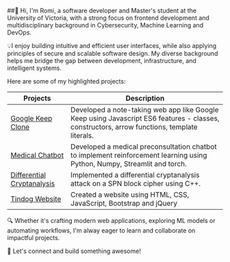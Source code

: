 ##👋 Hi, I'm Romi, a software developer and Master's student at the University of Victoria, with a strong focus on frontend development and multidisciplinary background in Cybersecurity, Machine Learning and DevOps. 

💡I enjoy building intuitive and efficient user interfaces, while also applying principles of secure and scalable software design. 
My diverse background helps me bridge the gap between development, infrastructure, and intelligent systems.

Here are some of my highlighted projects:

| Projects                                               | Description                                          |
| ------------------------------------------------------ | ---------------------------------------------------- |
| [Google Keep Clone](https://github.com/romi-bohmra/Google-Keep-Clone)                              | Developed a note-taking web app like Google Keep using Javascript ES6 features - classes, constructors, arrow functions, template literals.                                         |
| [Medical Chatbot](https://github.com/romi-bohmra/medicalChatbot)                              | Developed a medical preconsultation chatbot to implement reinforcement learning using Python, Numpy, Streamlit and torch.                                         |
| [Differential Cryptanalysis](https://github.com/romi-bohmra/differential_cryptanalysis)       | Implemented a differential cryptanalysis attack on a SPN block cipher using C++.               |
| [Tindog Website](https://github.com/romi-bohmra/tindogwebsite)       | Created a website using HTML, CSS, JavaScript, Bootstrap and jQuery             |


🔍 Whether it's crafting modern web applications, exploring ML models or automating workflows, I'm alway eager to learn and collaborate on impactful projects.

🚀 Let's connect and build something awesome! 
<!--
**romi-bohmra/romi-bohmra** is a ✨ _special_ ✨ repository because its `README.md` (this file) appears on your GitHub profile.

Here are some ideas to get you started:

- 🔭 I’m currently working on ...
- 🌱 I’m currently learning ...
- 👯 I’m looking to collaborate on ...
- 🤔 I’m looking for help with ...
- 💬 Ask me about ...
- 📫 How to reach me: ...
- 😄 Pronouns: ...
- ⚡ Fun fact: ...
-->
